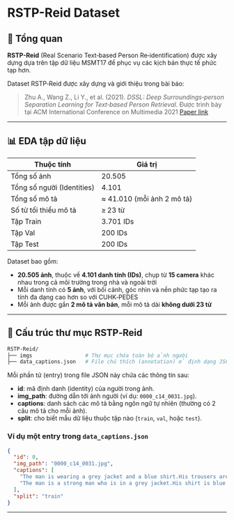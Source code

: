 # RSTP-Reid Dataset

## 🧾 Tổng quan
**RSTP-Reid** (Real Scenario Text‑based Person Re‑identification) được xây dựng dựa trên tập dữ liệu MSMT17 để phục vụ các kịch bản thực tế phức tạp hơn.

Dataset RSTP‑Reid được xây dựng và giới thiệu trong bài báo:

> Zhu A., Wang Z., Li Y., et al. (2021). *DSSL: Deep Surroundings‑person Separation Learning for Text‑based Person Retrieval.*
> Được trình bày tại ACM International Conference on Multimedia 2021 
> [Paper link](https://arxiv.org/abs/2109.05534)

---

## 📊 EDA tập dữ liệu

| Thuộc tính                 | Giá trị                           |
|----------------------------|-----------------------------------|
| Tổng số ảnh                | 20.505                            |
| Tổng số người (Identities) | 4.101                             |
| Tổng số mô tả              | ≈ 41.010 (mỗi ảnh 2 mô tả)        |
| Số từ tối thiểu mô tả      | ≥ 23 từ                           |
| Tập Train                  | 3.701 IDs                         |
| Tập Val                    | 200 IDs                           |
| Tập Test                   | 200 IDs                           |


Dataset bao gồm:
- **20.505 ảnh**, thuộc về **4.101 danh tính (IDs)**, chụp từ **15 camera** khác nhau trong cả môi trường trong nhà và ngoài trời  
- Mỗi danh tính có **5 ảnh**, với bối cảnh, góc nhìn và nền phức tạp tạo ra tính đa dạng cao hơn so với CUHK‑PEDES 
- Mỗi ảnh được gắn **2 mô tả văn bản**, mỗi mô tả dài **không dưới 23 từ**

---

## 📁 Cấu trúc thư mục RSTP‑Reid

```bash
RSTP‑Reid/
├── imgs                 # Thư mục chứa toàn bộ ảnh người
├── data_captions.json   # File chú thích (annotation) ở định dạng JSON
```

Mỗi phần tử (entry) trong file JSON này chứa các thông tin sau:
- **id**: mã định danh (identity) của người trong ảnh.
- **img_path**: đường dẫn tới ảnh người (ví dụ: `0000_c14_0031.jpg`).
- **captions**: danh sách các mô tả bằng ngôn ngữ tự nhiên (thường có 2 câu mô tả cho mỗi ảnh).
- **split**: cho biết mẫu dữ liệu thuộc tập nào (`train`, `val`, hoặc `test`).

### Ví dụ một entry trong `data_captions.json`
```json
{
  "id": 0,
  "img_path": "0000_c14_0031.jpg",
  "captions": [
    "The man is wearing a grey jacket and a blue shirt.His trousers are black and his shoes are brown.He is walking.",
    "The man is a strong man who is in a grey jacket.His shirt is blue and his trousers is black."
  ],
  "split": "train"
}
```
---
